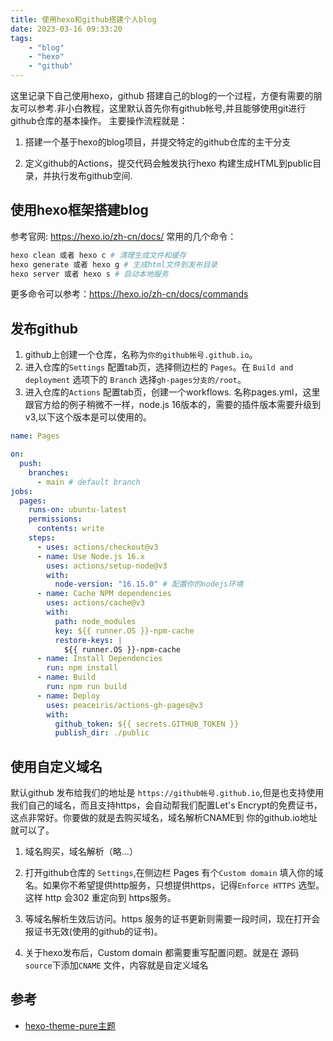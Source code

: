 ```yaml
---
title: 使用hexo和github搭建个人blog
date: 2023-03-16 09:33:20
tags: 
    - "blog"
    - "hexo"
    - "github"  
---
```


这里记录下自己使用hexo，github 搭建自己的blog的一个过程，方便有需要的朋友可以参考.非小白教程，这里默认首先你有github帐号,并且能够使用git进行github仓库的基本操作。
主要操作流程就是：

1. 搭建一个基于hexo的blog项目，并提交特定的github仓库的主干分支

2. 定义github的Actions，提交代码会触发执行hexo 构建生成HTML到public目录，并执行发布github空间.

## 使用hexo框架搭建blog

参考官网: https://hexo.io/zh-cn/docs/
常用的几个命令：

```bash
hexo clean 或者 hexo c # 清理生成文件和缓存
hexo generate 或者 hexo g # 生成html文件到发布目录
hexo server 或者 hexo s # 启动本地服务
```

更多命令可以参考：https://hexo.io/zh-cn/docs/commands

## 发布github

1. github上创建一个仓库，名称为`你的github帐号.github.io`。
2. 进入仓库的`Settings` 配置tab页，选择侧边栏的 `Pages`。在 `Build and deployment` 选项下的 `Branch` 选择`gh-pages分支的/root`。
3. 进入仓库的`Actions` 配置tab页，创建一个workflows.
名称pages.yml，这里跟官方给的例子稍微不一样，node.js 16版本的，需要的插件版本需要升级到v3,以下这个版本是可以使用的。

```yml
name: Pages

on:
  push:
    branches:
      - main # default branch
jobs:
  pages:
    runs-on: ubuntu-latest
    permissions:
      contents: write
    steps:
      - uses: actions/checkout@v3
      - name: Use Node.js 16.x
        uses: actions/setup-node@v3
        with:
          node-version: "16.15.0" # 配置你的nodejs环境
      - name: Cache NPM dependencies
        uses: actions/cache@v3
        with:
          path: node_modules
          key: ${{ runner.OS }}-npm-cache
          restore-keys: |
            ${{ runner.OS }}-npm-cache
      - name: Install Dependencies
        run: npm install
      - name: Build
        run: npm run build
      - name: Deploy
        uses: peaceiris/actions-gh-pages@v3
        with:
          github_token: ${{ secrets.GITHUB_TOKEN }}
          publish_dir: ./public
```

## 使用自定义域名

默认github 发布给我们的地址是 `https://github帐号.github.io`,但是也支持使用我们自己的域名，而且支持https，会自动帮我们配置Let's Encrypt的免费证书，这点非常好。你要做的就是去购买域名，域名解析CNAME到 你的github.io地址就可以了。

1. 域名购买，域名解析（略...）
2. 打开github仓库的 `Settings`,在侧边栏 Pages 有个`Custom domain` 填入你的域名。如果你不希望提供http服务，只想提供https，记得`Enforce HTTPS` 选型。这样 http 会302 重定向到 https服务。
3. 等域名解析生效后访问。https 服务的证书更新则需要一段时间，现在打开会报证书无效(使用的github的证书)。

4. 关于hexo发布后，Custom domain 都需要重写配置问题。就是在 源码`source`下添加`CNAME` 文件，内容就是自定义域名
   
## 参考

- [hexo-theme-pure主题](https://github.com/cofess/hexo-theme-pure)

